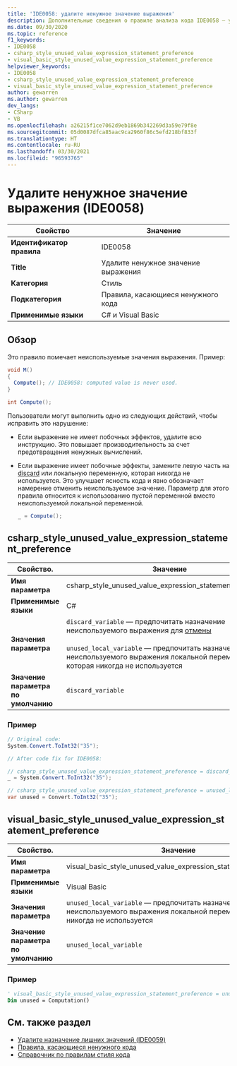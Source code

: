```yaml
---
title: 'IDE0058: удалите ненужное значение выражения'
description: Дополнительные сведения о правиле анализа кода IDE0058 — удалите ненужное значение выражения
ms.date: 09/30/2020
ms.topic: reference
f1_keywords:
- IDE0058
- csharp_style_unused_value_expression_statement_preference
- visual_basic_style_unused_value_expression_statement_preference
helpviewer_keywords:
- IDE0058
- csharp_style_unused_value_expression_statement_preference
- visual_basic_style_unused_value_expression_statement_preference
author: gewarren
ms.author: gewarren
dev_langs:
- CSharp
- VB
ms.openlocfilehash: a26215f1ce7062d9eb1869b342269d3a59e79f8e
ms.sourcegitcommit: 05d0087dfca85aac9ca2960f86c5efd218bf833f
ms.translationtype: HT
ms.contentlocale: ru-RU
ms.lasthandoff: 03/30/2021
ms.locfileid: "96593765"
---
```

# <a name="remove-unnecessary-expression-value-ide0058"></a>Удалите ненужное значение выражения (IDE0058)

|Свойство|Значение|
|-|-|
| **Идентификатор правила** | IDE0058 |
| **Title** | Удалите ненужное значение выражения |
| **Категория** | Стиль |
| **Подкатегория** | Правила, касающиеся ненужного кода |
| **Применимые языки** | C# и Visual Basic |

## <a name="overview"></a>Обзор

Это правило помечает неиспользуемые значения выражения. Пример:

```csharp
void M()
{
  Compute(); // IDE0058: computed value is never used.
}

int Compute();
```

Пользователи могут выполнить одно из следующих действий, чтобы исправить это нарушение:

- Если выражение не имеет побочных эффектов, удалите всю инструкцию. Это повышает производительность за счет предотвращения ненужных вычислений.

- Если выражение имеет побочные эффекты, замените левую часть на [discard](../../../csharp/discards.md) или локальную переменную, которая никогда не используется. Это улучшает ясность кода и явно обозначает намерение отменить неиспользуемое значение. Параметр для этого правила относится к использованию пустой переменной вместо неиспользуемой локальной переменной.

  ```csharp
  _ = Compute();
  ```

## <a name="csharp_style_unused_value_expression_statement_preference"></a>csharp_style_unused_value_expression_statement_preference

|Свойство.|Значение|
|-|-|
| **Имя параметра** | csharp_style_unused_value_expression_statement_preference
| **Применимые языки** | C# |
| **Значения параметра** | `discard_variable` — предпочитать назначение неиспользуемого выражения для [отмены](../../../csharp/discards.md) <br /><br />`unused_local_variable` — предпочитать назначение неиспользуемого выражения локальной переменной, которая никогда не используется |
| **Значение параметра по умолчанию** | `discard_variable` |

### <a name="example"></a>Пример

```csharp
// Original code:
System.Convert.ToInt32("35");

// After code fix for IDE0058:

// csharp_style_unused_value_expression_statement_preference = discard_variable
_ = System.Convert.ToInt32("35");

// csharp_style_unused_value_expression_statement_preference = unused_local_variable
var unused = Convert.ToInt32("35");
```

## <a name="visual_basic_style_unused_value_expression_statement_preference"></a>visual_basic_style_unused_value_expression_statement_preference

|Свойство.|Значение|
|-|-|
| **Имя параметра** | visual_basic_style_unused_value_expression_statement_preference
| **Применимые языки** | Visual Basic |
| **Значения параметра** | `unused_local_variable` — предпочитать назначение неиспользуемого выражения локальной переменной, которая никогда не используется |
| **Значение параметра по умолчанию** | `unused_local_variable` |

### <a name="example"></a>Пример

```vb
' visual_basic_style_unused_value_expression_statement_preference = unused_local_variable
Dim unused = Computation()
```

## <a name="see-also"></a>См. также раздел

- [Удалите назначение лишних значений (IDE0059)](ide0059.md)
- [Правила, касающиеся ненужного кода](unnecessary-code-rules.md)
- [Справочник по правилам стиля кода](index.md)
